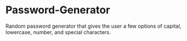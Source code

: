 # Password-Generator

Random password generator that gives the user a few options of capital, lowercase, number, and special characters.
